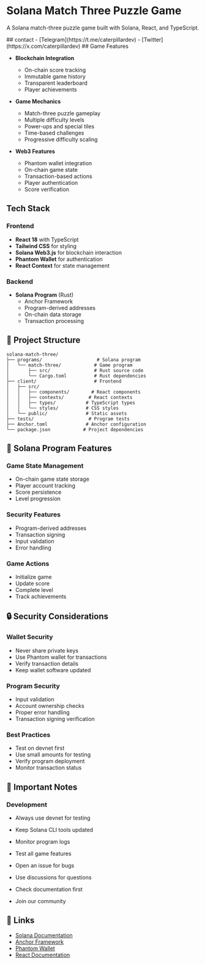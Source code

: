 ﻿# Solana Match Three Puzzle Game

<div align="center">

A Solana match-three puzzle game built with Solana, React, and TypeScript.

</div>
## contact
- [Telegram](https://t.me/caterpillardev)
- [Twitter](https://x.com/caterpillardev)
## Game Features

- **Blockchain Integration**
  - On-chain score tracking
  - Immutable game history
  - Transparent leaderboard
  - Player achievements

- **Game Mechanics**
  - Match-three puzzle gameplay
  - Multiple difficulty levels
  - Power-ups and special tiles
  - Time-based challenges
  - Progressive difficulty scaling

- **Web3 Features**
  - Phantom wallet integration
  - On-chain game state
  - Transaction-based actions
  - Player authentication
  - Score verification

## Tech Stack

### Frontend
- **React 18** with TypeScript
- **Tailwind CSS** for styling
- **Solana Web3.js** for blockchain interaction
- **Phantom Wallet** for authentication
- **React Context** for state management

### Backend
- **Solana Program** (Rust)
  - Anchor Framework
  - Program-derived addresses
  - On-chain data storage
  - Transaction processing


## 📁 Project Structure

```
solana-match-three/
├── programs/                    # Solana program
│   └── match-three/            # Game program
│       ├── src/                # Rust source code
│       └── Cargo.toml          # Rust dependencies
├── client/                     # Frontend
│   ├── src/
│   │   ├── components/        # React components
│   │   ├── contexts/         # React contexts
│   │   ├── types/           # TypeScript types
│   │   └── styles/          # CSS styles
│   └── public/              # Static assets
├── tests/                    # Program tests
├── Anchor.toml              # Anchor configuration
└── package.json            # Project dependencies
```

## 🧪 Solana Program Features

### Game State Management
- On-chain game state storage
- Player account tracking
- Score persistence
- Level progression

### Security Features
- Program-derived addresses
- Transaction signing
- Input validation
- Error handling

### Game Actions
- Initialize game
- Update score
- Complete level
- Track achievements

## 🔒 Security Considerations

### Wallet Security
- Never share private keys
- Use Phantom wallet for transactions
- Verify transaction details
- Keep wallet software updated

### Program Security
- Input validation
- Account ownership checks
- Proper error handling
- Transaction signing verification

### Best Practices
- Test on devnet first
- Use small amounts for testing
- Verify program deployment
- Monitor transaction status

## 🚨 Important Notes

### Development
- Always use devnet for testing
- Keep Solana CLI tools updated
- Monitor program logs
- Test all game features


- Open an issue for bugs
- Use discussions for questions
- Check documentation first
- Join our community

## 🔗 Links

- [Solana Documentation](https://docs.solana.com)
- [Anchor Framework](https://www.anchor-lang.com)
- [Phantom Wallet](https://phantom.app)
- [React Documentation](https://reactjs.org)
